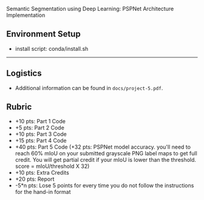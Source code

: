 Semantic Segmentation using Deep Learning: PSPNet Architecture Implementation

## Environment Setup
  - install script: conda/install.sh
---

## Logistics
- Additional information can be found in `docs/project-5.pdf`.

## Rubric

- +10 pts: Part 1 Code
- +5 pts: Part 2 Code
- +10 pts: Part 3 Code
- +15 pts: Part 4 Code
- +40 pts: Part 5 Code (+32 pts: PSPNet model accuracy. you'll need to reach 60\% mIoU on your submitted grayscale PNG 
label maps to get full credit. You will get partial credit if your mIoU is lower than the threshold. 
score = mIoU/threshold X 32)
- +10 pts: Extra Credits
- +20 pts: Report
- -5*n pts: Lose 5 points for every time you do not follow the instructions for the hand-in format
